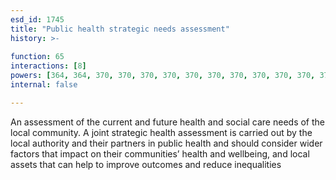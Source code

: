 ```yaml
---
esd_id: 1745
title: "Public health strategic needs assessment"
history: >-
  
function: 65
interactions: [8]
powers: [364, 364, 370, 370, 370, 370, 370, 370, 370, 370, 370, 370, 370, 371, 371, 372, 372, 373, 373, 373, 373, 373, 373, 373, 373, 373, 373, 373, 374, 374, 374, 374, 374, 374, 374, 374, 374, 374, 374, 375, 375, 375, 378, 378, 378, 379, 379, 379, 381, 381, 381, 382, 382, 382, 382, 383, 383, 383, 383, 383, 383, 383, 383, 383, 383, 385, 385, 385, 388, 388, 398, 398, 399, 399, 399, 399, 399, 399, 399, 399, 399, 399, 399, 399, 2636, 2681, 2681, 2681, 2681, 2681, 2681, 2681, 2681, 2681, 2681, 2938, 2938]
internal: false

---
```


An assessment of the current and future health and social care needs of the local community.  A joint strategic health assessment is carried out by the local authority and their partners in public health and should consider wider factors that impact on their communities’ health and wellbeing, and local assets that can help to improve outcomes and reduce inequalities

